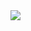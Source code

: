 <img src="https://capsule-render.vercel.app/api?type=venom&color=5EBBDA&height=200&section=header&text=Hi%20there%20🍳&fontColor=292929&fontAlign=50&fontSize=50&desc=I'm%20Hyeryong%20Choi&descAlignY=65" />

<!--
**HyeryongChoi/HyeryongChoi** is a ✨ _special_ ✨ repository because its `README.md` (this file) appears on your GitHub profile.

Here are some ideas to get you started:

- 🔭 I’m currently working on ...
- 🌱 I’m currently learning ...
- 👯 I’m looking to collaborate on ...
- 🤔 I’m looking for help with ...
- 💬 Ask me about ...
- 📫 How to reach me: ...
- 😄 Pronouns: ...
- ⚡ Fun fact: ...
-->
